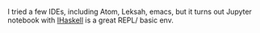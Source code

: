 I tried a few IDEs, including Atom, Leksah, emacs, but it turns out Jupyter notebook with [IHaskell](https://github.com/gibiansky/IHaskell) is a great REPL/ basic env.
